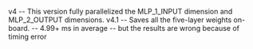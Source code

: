 v4 -- This version fully parallelized the MLP\_1\_INPUT dimension and MLP\_2\_OUTPUT dimensions.
v4.1 -- Saves all the five-layer weights on-board.
     -- 4.99+ ms in average
     -- but the results are wrong because of timing error
